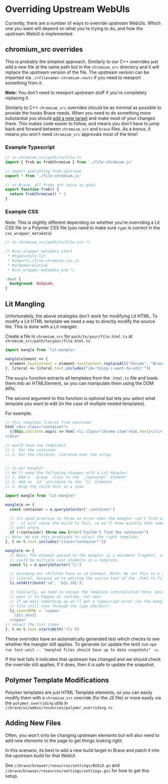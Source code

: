 # Overriding Upstream WebUIs

Currently, there are a number of ways to override upstream WebUIs. Which one
you want will depend on what you're trying to do, and how the upstream WebUI is
implemented.

## chromium_src overrides

This is probably the simplest approach. Similarly to our C++ overrides just add
a new file at the same path but in the `chromium_src` directory and it will
replace the upstream version of the file. The upstream version can be imported
via `./<filename>-chromium.<ext>` if you need to reexport something from it.

**Note:** You don't need to reexport upstream stuff if you're completely
replacing it.

Similarly to C++ `chromium_src` overrides should be as minimal as possible to
provide the hooks Brave needs. When you need to do something more substantial
you should [add a new target](#adding-new-files) and make most of your changes
there. This makes code easier to follow, and means you don't have to jump back
and forward between `chromium_src` and `brave` files. As a bonus, it means you
won't need `chromium_src` approvals most of the time!

### Example Typescript

```ts
// in chromium_src/path/to/file.ts
import { frob as frobChromium } from './file-chromium.js'

// export everything from upstream
export * from './file-chromium.js'

// in Brave, all frobs are twice as good.
export function frob() {
  return frobChromium() * 2
}
```

### Example CSS

Note: This is slightly different depending on whether you're overriding a Lit
CSS file or a Polymer CSS file (you need to make sure `type` is correct in the
`css_wrapper_metadata`)

```css
/* in chromium_src/path/to/file.css */

/* #css_wrapper_metadata_start
 * #type=style-lit
 * #import=./file-chromium.css.js
 * #scheme=relative
 * #css_wrapper_metadata_end */

:host {
  background: hotpink;
}
```

## Lit Mangling

Unfortunately, the above strategies don't work for modifying Lit HTML. To modify
a Lit HTML template we need a way to directly modify the source file. This is
done with a Lit mangler.

Create a file in `chromium_src` for `path/to/your/file.html.ts` at `chromium_src/path/to/your/file.html.ts`

```ts
import mangle from 'lit-mangler'

mangle(element => {
  element.textContent = element.textContent.replaceAll("Chrome", "Brave")
}, literal => literal.text.includes("id='thing-i-want-to-edit'"))
```

The `mangle` function extracts all templates from the `.html.ts` file and loads
them into an HTMLElement, so you can manipulate them using the DOM APIs.

The second argument to this function is optional but lets you select what
template you want to edit (in the case of multiple nested templates).

For example:
```ts
// this template literal from upstream:
html`<div class="container">
  ${this.children.map(c => html`<li class="chrome-item">${c.text}</li>`)}
</div>`

// would have two templates
// 1. For the container
// 2. For the children, iterated over the array.


// in our mangler:
// We'll make the following changes with a Lit Mangler:
// 1. Add a `.brave` class to the `.container` element
// 2. Add an `id` attribute to the `li` elements
// 3. Wrap the child text in a span

import mangle from 'lit-mangler'

mangle(e => {
  const container = e.querySelector('.container')

  // Its good practise to throw an error when the mangler can't find something
  // - it will cause the build to fail, so we'll know quickly that something
  // went wrong.
  if (!container) throw new Error("Couldn't find the container")
// Note: We use this predicate to select the right template.
}, t => t.text.includes('class="container"'))

mangle(e => {
  // Note: The element passed to the mangler is a document fragment, as there
  // could be multiple root elements in a template.
  const li = e.querySelector('li')

  // Assuming our children have an id element. Note: We set this to a string
  // literal, because we're editing the source text of the .html.ts file.
  li.setAttribute('id', '${c.id}');

  // Similarly, we need to escape the template interpolation here, because we
  // want it to happen at runtime, not now!
  // If we mess something up we'll get a typescript error (as the mangled source
  // file still runs through the type checker)!
  li.innerHTML = `<span>
    \${c.text}
  </span>`
// select the list items
}, t => t.text.startsWith('<li'))
```

These overrides have an automatically generated test which checks to see whether
the mangler still applies. To generate (or update the test) run
`npm run test-unit -- "mangled files should have up to date snapshots" -u`.

If the test fails it indicates that upstream has changed and we should check the
override still applies. If it does, then it is safe to update the snapshot.

## Polymer Template Modifications

Polymer templates are just HTML Template elements, so you can easily modify them
with a `chromium_src` override (for the JS file) or more easily via the
`polymer_overriding` utils in `//brave/ui/webui/resources/polymer_overriding.ts`

## Adding New Files

Often, you won't only be changing upstream elements but will also need to add
new elements to the page to get things looking right.

In this scenario, its best to add a new build target to Brave and patch it into
the upstream build for that WebUI.

See `//brave/browser/resources/settings/BUILD.gn` and
`//brave/browser/resources/settings/settings.gni` for how to get this setup.

